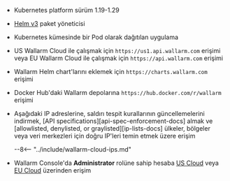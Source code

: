 * Kubernetes platform sürüm 1.19-1.29
* [Helm v3](https://helm.sh/) paket yöneticisi
* Kubernetes kümesinde bir Pod olarak dağıtılan uygulama
* US Wallarm Cloud ile çalışmak için `https://us1.api.wallarm.com` erişimi veya EU Wallarm Cloud ile çalışmak için `https://api.wallarm.com` erişimi
* Wallarm Helm chart'larını eklemek için `https://charts.wallarm.com` erişimi
* Docker Hub'daki Wallarm depolarına `https://hub.docker.com/r/wallarm` erişimi
* Aşağıdaki IP adreslerine, saldırı tespit kurallarının güncellemelerini indirmek, [API specifications][api-spec-enforcement-docs] almak ve [allowlisted, denylisted, or graylisted][ip-lists-docs] ülkeler, bölgeler veya veri merkezleri için doğru IP'leri temin etmek üzere erişim

    --8<-- "../include/wallarm-cloud-ips.md"
* Wallarm Console'da **Administrator** rolüne sahip hesaba [US Cloud](https://us1.my.wallarm.com/) veya [EU Cloud](https://my.wallarm.com/) üzerinden erişim